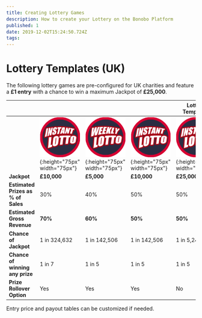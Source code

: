 ```yaml
---
title: Creating Lottery Games
description: How to create your Lottery on the Bonobo Platform
published: 1
date: 2019-12-02T15:24:50.724Z
tags: 
---
```


# Lottery Templates (UK)

The following lottery games are pre-configured for UK charities and feature a **£1 entry** with a chance to win a  maximum Jackpot of **£25,000**. 


|  |   | |   | Lottery Templates| 
| ------ | ------ | ------ | ------ | ------ | 
| | ![Instant Lotto](/uploads/instant-lotto.png "Instant Lotto"){:height="75px" width="75px"} | ![Weekly Lotto](/uploads/weekly-lotto.png "Weekly Lotto"){:height="75px" width="75px"} | ![Instant Lotto](/uploads/instant-lotto.png "Instant Lotto"){:height="75px" width="75px"} |![Instant Lotto](/uploads/instant-lotto.png "Instant Lotto"){:height="75px" width="75px"} |
| **Jackpot** | **£10,000** | **£5,000** | **£10,000** | **£25,000** | 
| **Estimated Prizes as % of Sales**| 30%  | 40%   | 50%   |  50%   | 
| **Estimated Gross Revenue** | **70%**   | **60%**  | **50%**   | **50%**   | 
| **Chance of Jackpot** | 1 in 324,632   | 1 in 142,506  | 1 in 142,506  |  1 in 5,245,786| 
| **Chance of winning any prize** | 1 in 7   | 1 in 5 | 1 in 5  | 1 in 5   | 
| **Prize Rollover Option** | Yes   | Yes  | Yes  | No    | 

Entry price and payout tables can be customized if needed.




